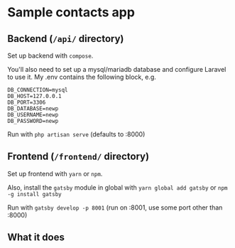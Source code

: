 # Sample contacts app

## Backend (`/api/` directory)

Set up backend with `compose`.

You'll also need to set up a mysql/mariadb database and configure Laravel to use it.
My .env contains the following block, e.g.

```
DB_CONNECTION=mysql
DB_HOST=127.0.0.1
DB_PORT=3306
DB_DATABASE=newp
DB_USERNAME=newp
DB_PASSWORD=newp
```

Run with `php artisan serve` (defaults to :8000)

## Frontend (`/frontend/` directory)

Set up frontend with `yarn` or `npm`.

Also, install the `gatsby` module in global with `yarn global add gatsby` or `npm -g install gatsby`

Run with `gatsby develop -p 8001` (run on :8001, use some port other than :8000)

## What it does

